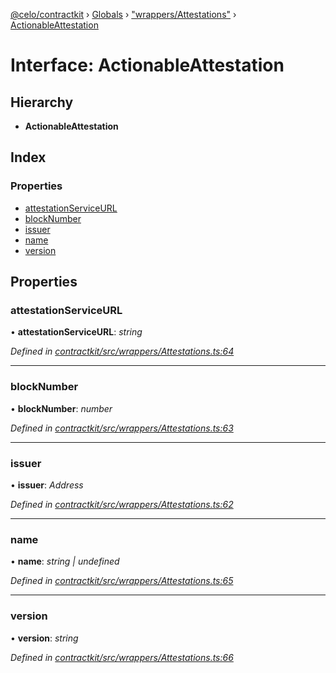 [@celo/contractkit](../README.md) › [Globals](../globals.md) › ["wrappers/Attestations"](../modules/_wrappers_attestations_.md) › [ActionableAttestation](_wrappers_attestations_.actionableattestation.md)

# Interface: ActionableAttestation

## Hierarchy

* **ActionableAttestation**

## Index

### Properties

* [attestationServiceURL](_wrappers_attestations_.actionableattestation.md#attestationserviceurl)
* [blockNumber](_wrappers_attestations_.actionableattestation.md#blocknumber)
* [issuer](_wrappers_attestations_.actionableattestation.md#issuer)
* [name](_wrappers_attestations_.actionableattestation.md#name)
* [version](_wrappers_attestations_.actionableattestation.md#version)

## Properties

###  attestationServiceURL

• **attestationServiceURL**: *string*

*Defined in [contractkit/src/wrappers/Attestations.ts:64](https://github.com/celo-org/celo-monorepo/blob/master/packages/sdk/contractkit/src/wrappers/Attestations.ts#L64)*

___

###  blockNumber

• **blockNumber**: *number*

*Defined in [contractkit/src/wrappers/Attestations.ts:63](https://github.com/celo-org/celo-monorepo/blob/master/packages/sdk/contractkit/src/wrappers/Attestations.ts#L63)*

___

###  issuer

• **issuer**: *Address*

*Defined in [contractkit/src/wrappers/Attestations.ts:62](https://github.com/celo-org/celo-monorepo/blob/master/packages/sdk/contractkit/src/wrappers/Attestations.ts#L62)*

___

###  name

• **name**: *string | undefined*

*Defined in [contractkit/src/wrappers/Attestations.ts:65](https://github.com/celo-org/celo-monorepo/blob/master/packages/sdk/contractkit/src/wrappers/Attestations.ts#L65)*

___

###  version

• **version**: *string*

*Defined in [contractkit/src/wrappers/Attestations.ts:66](https://github.com/celo-org/celo-monorepo/blob/master/packages/sdk/contractkit/src/wrappers/Attestations.ts#L66)*
